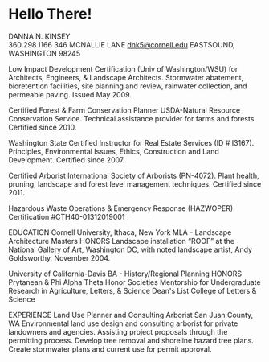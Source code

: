 # Hello There!

DANNA N. KINSEY		
360.298.1166   				346 MCNALLIE LANE
dnk5@cornell.edu			EASTSOUND, WASHINGTON 98245
	
Low Impact Development Certification (Univ of Washington/WSU) for Architects, Engineers, & Landscape Architects. Stormwater abatement, bioretention facilities, site planning and review, rainwater collection, and permeable paving. Issued May 2009.

Certified Forest & Farm Conservation Planner USDA-Natural Resource Conservation Service. Technical assistance provider for farms and forests. Certified since 2010.

Washington State Certified Instructor for Real Estate Services (ID # I3167). Principles, Environmental Issues, Ethics, Construction and Land Development. Certified since 2007.

Certified Arborist International Society of Arborists (PN-4072). Plant health, pruning, landscape and forest level management techniques. Certified since 2011.

Hazardous Waste Operations & Emergency Response (HAZWOPER) 
Certification #CTH40-01312019001

EDUCATION
Cornell University, Ithaca, New York		MLA - Landscape Architecture Masters
HONORS
Landscape installation “ROOF” at the National Gallery of Art, Washington DC, with noted landscape artist, Andy Goldsworthy, November 2004.




University of California-Davis			BA - History/Regional Planning
HONORS
Prytanean & Phi Alpha Theta Honor Societies
Mentorship for Undergraduate Research in Agriculture, Letters, & Science
Dean's List College of Letters & Science


EXPERIENCE
Land Use Planner and Consulting Arborist
San Juan County, WA
Environmental land use design and consulting arborist for private landowners and agencies. Assisting project proposals through the permitting process. Develop tree removal and shoreline hazard tree plans. Create stormwater plans and current use for permit approval.

